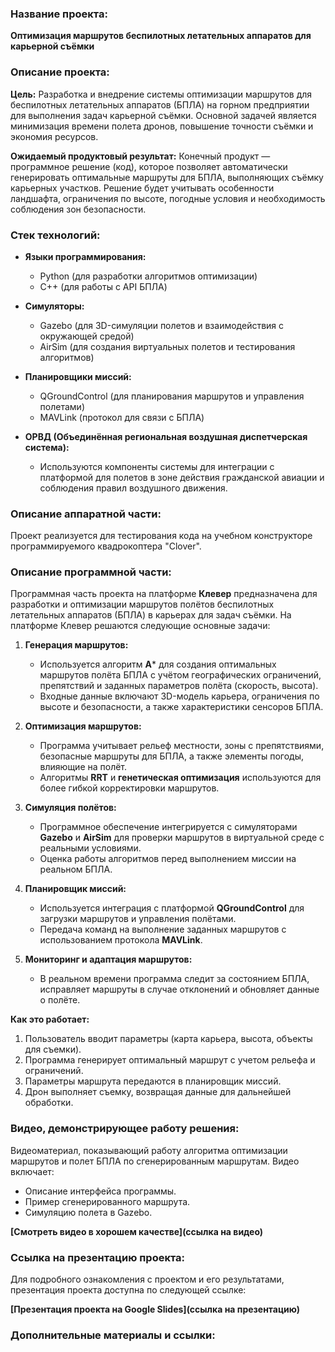 ### Название проекта:

**Оптимизация маршрутов беспилотных летательных аппаратов для карьерной съёмки**

### Описание проекта:

**Цель:**
Разработка и внедрение системы оптимизации маршрутов для беспилотных летательных аппаратов (БПЛА) на горном предприятии для выполнения задач карьерной съёмки. Основной задачей является минимизация времени полета дронов, повышение точности съёмки и экономия ресурсов.

**Ожидаемый продуктовый результат:**
Конечный продукт — программное решение (код), которое позволяет автоматически генерировать оптимальные маршруты для БПЛА, выполняющих съёмку карьерных участков. Решение будет учитывать особенности ландшафта, ограничения по высоте, погодные условия и необходимость соблюдения зон безопасности.

### Стек технологий:

* **Языки программирования:**

  * Python (для разработки алгоритмов оптимизации)
  * C++ (для работы с API БПЛА)

* **Симуляторы:**

  * Gazebo (для 3D-симуляции полетов и взаимодействия с окружающей средой)
  * AirSim (для создания виртуальных полетов и тестирования алгоритмов)

* **Планировщики миссий:**

  * QGroundControl (для планирования маршрутов и управления полетами)
  * MAVLink (протокол для связи с БПЛА)

* **ОРВД (Объединённая региональная воздушная диспетчерская система):**

  * Используются компоненты системы для интеграции с платформой для полетов в зоне действия гражданской авиации и соблюдения правил воздушного движения.

### Описание аппаратной части:

Проект реализуется для тестирования кода на учебном конструкторе программируемого квадрокоптера "Clover".

### Описание программной части:

Программная часть проекта на платформе **Клевер** предназначена для разработки и оптимизации маршрутов полётов беспилотных летательных аппаратов (БПЛА) в карьерах для задач съёмки. На платформе Клевер решаются следующие основные задачи:

1. **Генерация маршрутов:**

   * Используется алгоритм **A**\* для создания оптимальных маршрутов полёта БПЛА с учётом географических ограничений, препятствий и заданных параметров полёта (скорость, высота).
   * Входные данные включают 3D-модель карьера, ограничения по высоте и безопасности, а также характеристики сенсоров БПЛА.

2. **Оптимизация маршрутов:**

   * Программа учитывает рельеф местности, зоны с препятствиями, безопасные маршруты для БПЛА, а также элементы погоды, влияющие на полёт.
   * Алгоритмы **RRT** и **генетическая оптимизация** используются для более гибкой корректировки маршрутов.

3. **Симуляция полётов:**

   * Программное обеспечение интегрируется с симуляторами **Gazebo** и **AirSim** для проверки маршрутов в виртуальной среде с реальными условиями.
   * Оценка работы алгоритмов перед выполнением миссии на реальном БПЛА.

4. **Планировщик миссий:**

   * Используется интеграция с платформой **QGroundControl** для загрузки маршрутов и управления полётами.
   * Передача команд на выполнение заданных маршрутов с использованием протокола **MAVLink**.

5. **Мониторинг и адаптация маршрутов:**

   * В реальном времени программа следит за состоянием БПЛА, исправляет маршруты в случае отклонений и обновляет данные о полёте.

**Как это работает:**

1. Пользователь вводит параметры (карта карьера, высота, объекты для съемки).
2. Программа генерирует оптимальный маршрут с учетом рельефа и ограничений.
3. Параметры маршрута передаются в планировщик миссий.
4. Дрон выполняет съемку, возвращая данные для дальнейшей обработки.

### Видео, демонстрирующее работу решения:

Видеоматериал, показывающий работу алгоритма оптимизации маршрутов и полет БПЛА по сгенерированным маршрутам. Видео включает:

* Описание интерфейса программы.
* Пример сгенерированного маршрута.
* Симуляцию полета в Gazebo.

**\[Смотреть видео в хорошем качестве]\(ссылка на видео)**

### Ссылка на презентацию проекта:

Для подробного ознакомления с проектом и его результатами, презентация проекта доступна по следующей ссылке:

**\[Презентация проекта на Google Slides]\(ссылка на презентацию)**

### Дополнительные материалы и ссылки:
